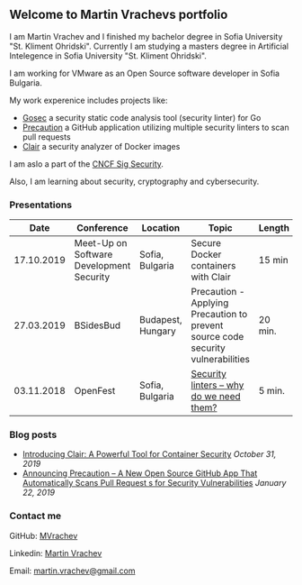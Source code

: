 ## Welcome to Martin Vrachevs portfolio

I am Martin Vrachev and I finished my bachelor degree in Sofia University "St. Kliment Ohridski".
Currently I am studying a masters degree in Artificial Intelegence in Sofia University "St. Kliment Ohridski".

I am working for VMware as an Open Source software developer in Sofia Bulgaria.

My work experenice includes projects like:
- [Gosec](https://github.com/securego/gosec) a security static code analysis tool (security linter) for Go
- [Precaution](https://github.com/vmware/precaution) a GitHub application utilizing multiple security linters to scan pull requests
- [Clair](https://github.com/coreos/clair) a security analyzer of Docker images

I am aslo a part of the [CNCF Sig Security](https://github.com/cncf/sig-security).

Also, I am learning about security, cryptography and cybersecurity.


### Presentations

| Date | Conference | Location | Topic | Length |
| --- | --- | --- | --- | --- |
| 17.10.2019 | Meet-Up on Software Development Security | Sofia, Bulgaria | Secure Docker containers with Clair | 15 min |
| 27.03.2019 | BSidesBud | Budapest, Hungary | Precaution - Applying Precaution to prevent source code security vulnerabilities | 20 min.
| 03.11.2018 | OpenFest | Sofia, Bulgaria | [Security linters – why do we need them?](https://www.youtube.com/watch?v=GcffWbg2ERY&t=35s) | 5 min.

### Blog posts

- [Introducing Clair: A Powerful Tool for Container Security](https://blogs.vmware.com/opensource/2019/10/31/clair-container-security/) *October 31, 2019*
- [Announcing Precaution – A New Open Source GitHub App That Automatically Scans Pull Request s for Security Vulnerabilities](https://blogs.vmware.com/opensource/2019/01/22/precaution-open-source-github-app/) *January 22, 2019*


### Contact me

GitHub: [MVrachev](https://github.com/MVrachev)

Linkedin: [Martin Vrachev](https://www.linkedin.com/in/martin-vrachev/)

Email: <martin.vrachev@gmail.com>
